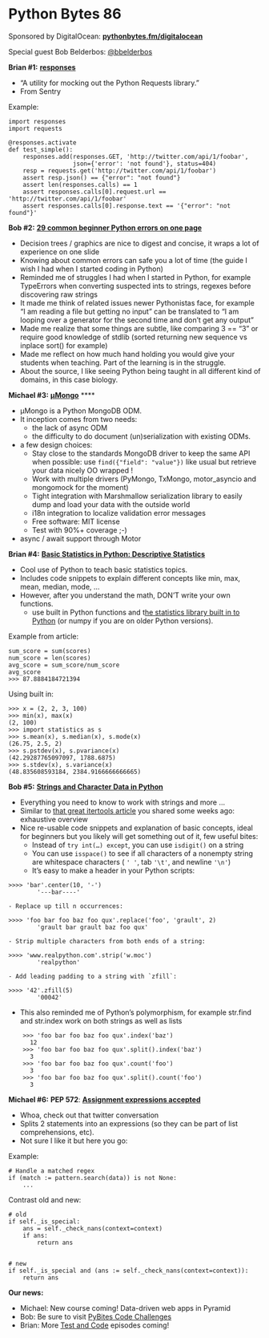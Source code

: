 # Python Bytes 86

Sponsored by DigitalOcean: [**pythonbytes.fm/digitalocean**](https://pythonbytes.fm/digitalocean)

Special guest Bob Belderbos: [@bbelderbos](https://twitter.com/bbelderbos)

**Brian #1:** [**responses**](https://github.com/getsentry/responses)

- “A utility for mocking out the Python Requests library.”
- From Sentry

Example:

    import responses
    import requests
    
    @responses.activate
    def test_simple():
        responses.add(responses.GET, 'http://twitter.com/api/1/foobar',
                      json={'error': 'not found'}, status=404)
        resp = requests.get('http://twitter.com/api/1/foobar')
        assert resp.json() == {"error": "not found"}
        assert len(responses.calls) == 1
        assert responses.calls[0].request.url == 'http://twitter.com/api/1/foobar'
        assert responses.calls[0].response.text == '{"error": "not found"}'

**Bob #2:** [**29 common beginner Python errors on one page**](https://pythonforbiologists.com/29-common-beginner-errors-on-one-page/)

- Decision trees / graphics are nice to digest and concise, it wraps a lot of experience on one slide
- Knowing about common errors can safe you a lot of time (the guide I wish I had when I started coding in Python)
- Reminded me of struggles I had when I started in Python, for example TypeErrors when converting suspected ints to strings, regexes before discovering raw strings
- It made me think of related issues newer Pythonistas face, for example “I am reading a file but getting no input” can be translated to “I am looping over a generator for the second time and don’t get any output”
- Made me realize that some things are subtle, like comparing 3 == “3” or require good knowledge of stdlib (sorted returning new sequence vs inplace sort() for example)
- Made me reflect on how much hand holding you would give your students when teaching. Part of the learning is in the struggle. 
- About the source, I like seeing Python being taught in all different kind of domains, in this case biology.

**Michael #3:** [**μMongo**](https://github.com/Scille/umongo) ****

- μMongo is a Python MongoDB ODM. 
- It inception comes from two needs: 
	- the lack of async ODM
	- the difficulty to do document (un)serialization with existing ODMs.
- a few design choices:
	- Stay close to the standards MongoDB driver to keep the same API when possible: use `find({"field": "value"})` like usual but retrieve your data nicely OO wrapped !
	- Work with multiple drivers (PyMongo, TxMongo, motor_asyncio and mongomock for the moment)
	- Tight integration with Marshmallow serialization library to easily dump and load your data with the outside world
	- i18n integration to localize validation error messages
	- Free software: MIT license
	- Test with 90%+ coverage ;-)
- async / await support through Motor

**Brian #4:** [**Basic Statistics in Python: Descriptive Statistics**](https://www.dataquest.io/blog/basic-statistics-with-python-descriptive-statistics/)

- Cool use of Python to teach basic statistics topics. 
- Includes code snippets to explain different concepts like min, max, mean, median, mode, …
- However, after you understand the math, DON’T write your own functions.
	- use built in Python functions and  t[he statistics library built in to Python](https://docs.python.org/3/library/statistics.html) (or numpy if you are on older Python versions).
  

Example from article:

    sum_score = sum(scores)
    num_score = len(scores)
    avg_score = sum_score/num_score
    avg_score
    >>> 87.8884184721394

Using built in:

    >>> x = (2, 2, 3, 100)
    >>> min(x), max(x)
    (2, 100)
    >>> import statistics as s
    >>> s.mean(x), s.median(x), s.mode(x)
    (26.75, 2.5, 2)
    >>> s.pstdev(x), s.pvariance(x)
    (42.29287765097097, 1788.6875)
    >>> s.stdev(x), s.variance(x)
    (48.835608593184, 2384.9166666666665)

**Bob #5:** [**Strings and Character Data in Python**](https://realpython.com/python-strings/#.W0P9uWMUJ7U.twitter) 

- Everything you need to know to work with strings and more …
- Similar to [that great itertools article](https://realpython.com/python-itertools/) you shared some weeks ago: exhaustive overview
- Nice re-usable code snippets and explanation of basic concepts, ideal for beginners but you likely will get something out of it, few useful bites:
	- Instead of `try int(…) except`, you can use `isdigit()` on a string
	- You can use `isspace()` to see if all characters of a nonempty string are whitespace characters ( `' '`, tab `'\t'`, and newline `'\n'`)
	- It’s easy to make a header in your Python scripts: 
```
>>>> 'bar'.center(10, '-')
		'---bar----'
```
	- Replace up till n occurrences:
```
>>>> 'foo bar foo baz foo qux'.replace('foo', 'grault', 2)
		'grault bar grault baz foo qux'
```
	- Strip multiple characters from both ends of a string:
```
>>>> 'www.realpython.com'.strip('w.moc')
		'realpython'
```
	- Add leading padding to a string with `zfill`: 
```
>>>> '42'.zfill(5)
		'00042'
```

- This also reminded me of Python’s polymorphism, for example str.find and str.index work on both strings as well as lists

```
    >>> 'foo bar foo baz foo qux'.index('baz')
      12
    >>> 'foo bar foo baz foo qux'.split().index('baz')
      3
    >>> 'foo bar foo baz foo qux'.count('foo')
      3
    >>> 'foo bar foo baz foo qux'.split().count('foo')
      3
```

**Michael #6:** **PEP 572**: [**Assignment expressions accepted**](https://twitter.com/raymondh/status/1014210487112818689)

- Whoa, check out that twitter conversation
- Splits 2 statements into an expressions (so they can be part of list comprehensions, etc).
- Not sure I like it but here you go:

Example:

    # Handle a matched regex
    if (match := pattern.search(data)) is not None:
        ...

Contrast old and new:

    # old
    if self._is_special:
        ans = self._check_nans(context=context)
        if ans:
            return ans


    # new
    if self._is_special and (ans := self._check_nans(context=context)):
        return ans

**Our news:**

* Michael: New course coming! Data-driven web apps in Pyramid
* Bob: Be sure to visit [PyBites Code Challenges](https://codechalleng.es/)
* Brian: More [Test and Code](http://testandcode.com/) episodes coming!

